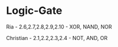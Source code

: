 # Logic-Gate

Ria - 2.6,2.7,2.8,2.9,2.10 - XOR, NAND, NOR

Christian - 2.1,2.2,2.3,2.4 - NOT, AND, OR 
